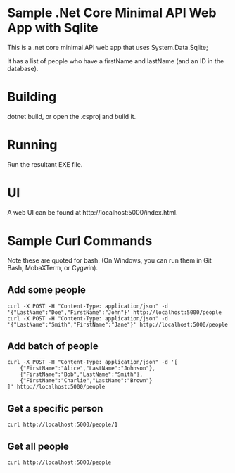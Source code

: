 # Sample .Net Core Minimal API Web App with Sqlite
This is a .net core minimal API web app that uses System.Data.Sqlite;

It has a list of people who have a firstName and lastName (and an ID in the database).

# Building
dotnet build, or open the .csproj and build it.

# Running
Run the resultant EXE file.

# UI
A web UI can be found at http://localhost:5000/index.html.

# Sample Curl Commands
Note these are quoted for bash.  (On Windows, you can run them in Git Bash, MobaXTerm, or Cygwin).

## Add some people
```
curl -X POST -H "Content-Type: application/json" -d '{"LastName":"Doe","FirstName":"John"}' http://localhost:5000/people
curl -X POST -H "Content-Type: application/json" -d '{"LastName":"Smith","FirstName":"Jane"}' http://localhost:5000/people
```

## Add batch of people
```
curl -X POST -H "Content-Type: application/json" -d '[
    {"FirstName":"Alice","LastName":"Johnson"},
    {"FirstName":"Bob","LastName":"Smith"},
    {"FirstName":"Charlie","LastName":"Brown"}
]' http://localhost:5000/people
```

## Get a specific person
```
curl http://localhost:5000/people/1
```

## Get all people
```
curl http://localhost:5000/people
```